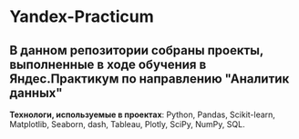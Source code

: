 # Yandex-Practicum

## В данном репозитории собраны проекты, выполненные в ходе обучения в Яндес.Практикум по направлению "Аналитик данных"
 
**Технологи, используемые в проектах**: Python, Pandas, Scikit-learn, Matplotlib, Seaborn, dash, Tableau, Plotly, SciPy, NumPy, SQL.

